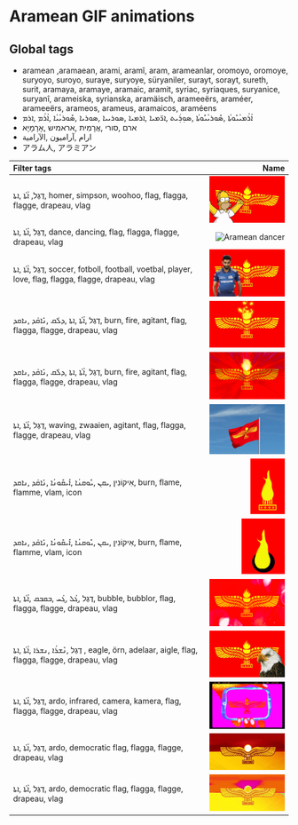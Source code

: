 # Aramean GIF animations

## Global tags

- aramean ,aramaean, arami, aramî, aram, arameanlar, oromoyo, oromoye, suryoyo, suroyo, suraye, suryoye, süryaniler, surayt, sorayt, sureth, surit, aramaya, aramaye, aramaic, aramit, syriac, syriaques, suryanice, suryanî, arameiska, syrianska, aramäisch, arameeërs, araméer, arameeërs, arameos, arameus, aramaicos, araméens
- ܐܳܪܳܡܝܳܝܽܘܬܳܐ ,ܣܽܘܪܝܳܝܽܘܬܳܐ ,ܣܘܼܪܲܝܬ ,ܐܪ̈ܡܝܐ ,ܐܪܡܝܐ ,ܣܘܪܝܝܐ ,ܣܘܪܝܐ ,ܣܽܘܪܝܳܝܳܐ ,ܐܳܪܳܡ ,ܐܪܡ
- ארם ,סורי ,אֲרָמִית ,אראמיש ,אָרָמָיָא
- ارام ,آراميون ,الآرامية
- アラム人, アラミアン

| Filter tags | Name |
| :-- | --: |
| דֶגֶל, ܐܳܬܳܐ ,ܐܬܐ, homer, simpson, woohoo, flag, flagga, flagge, drapeau, vlag | <img src="aramean-homer.gif" alt="Aramean homer flag" style="max-height: 100px"> |
| דֶגֶל ,ܐܳܬܳܐ ,ܐܬܐ, dance, dancing, flag, flagga, flagge, drapeau, vlag | <img src="aramean-dancer.gif" alt="Aramean dancer" style="max-height: 100px"> |
| דֶגֶל ,ܐܳܬܳܐ ,ܐܬܐ, soccer, fotboll, football, voetbal, player, love, flag, flagga, flagge, drapeau, vlag | <img src="aramean-soccer-love.gif" alt="Aramean flag soccer player love" style="max-height: 100px"> |
| דֶגֶל ,ܐܳܬܳܐ ,ܐܬܐ ,ܕܠܰܩ ,ܢܺܐܩܰܕ ,ܢܐܩܕ, burn, fire, agitant, flag, flagga, flagge, drapeau, vlag | <img src="aramean-burning-flag1.gif" alt="Aramean burning flag" style="max-height: 100px"> |
| דֶגֶל ,ܐܳܬܳܐ ,ܐܬܐ ,ܕܠܰܩ ,ܢܺܐܩܰܕ ,ܢܐܩܕ, burn, fire, agitant, flag, flagga, flagge, drapeau, vlag | <img src="aramean-burning-flag2.gif" alt="Aramean burning flag" style="max-height: 100px"> |
| דֶגֶל ,ܐܳܬܳܐ ,ܐܬܐ, waving, zwaaien, agitant, flag, flagga, flagge, drapeau, vlag | <img src="aramean-waving-flag.gif" alt="Aramean waving flag" style="max-height: 100px"> |
| אִיקוֹנִין ,ܝܩܢ ,ܝܽܘܩܢܳܐ ,ܐܺܝܩܽܘܢܳܐ ,ܢܺܐܩܰܕ ,ܢܐܩܕ, burn, flame, flamme, vlam, icon | <img src="aramean-burning-icon1.gif" alt="Aramean butning icon" style="max-height: 100px"> |
| אִיקוֹנִין ,ܝܩܢ ,ܝܽܘܩܢܳܐ ,ܐܺܝܩܽܘܢܳܐ ,ܢܺܐܩܰܕ ,ܢܐܩܕ, burn, flame, flamme, vlam, icon | <img src="aramean-burning-icon2.gif" alt="Aramean burning icon" style="max-height: 100px"> |
| דֶגֶל ,ܓܳܠ ,ܓܳܚ ,ܒܩܒܩ ,ܐܳܬܳܐ ,ܐܬܐ, bubble, bubblor, flag, flagga, flagge, drapeau, vlag | <img src="aramean-bubble-flag1.gif" alt="Aramean bubble flag" style="max-height: 100px"> |
| דֶגֶל ,ܢܶܫܪܳܐ ,ܢܫܪܐ ,ܐܳܬܳܐ ,ܐܬܐ , eagle, örn, adelaar, aigle, flag, flagga, flagge, drapeau, vlag | <img src="aramean-eagle1.gif" alt="Aramean eagle" style="max-height: 100px"> |
| דֶגֶל ,ܐܳܬܳܐ ,ܐܬܐ, ardo, infrared, camera, kamera, flag, flagga, flagge, drapeau, vlag | <img src="aramean-infrared.gif" alt="Aramean infrared flag" style="max-height: 100px"> |
| דֶגֶל ,ܐܳܬܳܐ ,ܐܬܐ, ardo, democratic flag, flagga, flagge, drapeau, vlag | <img src="aramean-ardo-democratic1.gif" alt="Aramean Democratic Organization" style="max-height: 100px"> |
| דֶגֶל ,ܐܳܬܳܐ ,ܐܬܐ, ardo, democratic flag, flagga, flagge, drapeau, vlag | <img src="aramean-ardo-democratic2.gif" alt="Aramean Democratic Organization" style="max-height: 100px"> |
